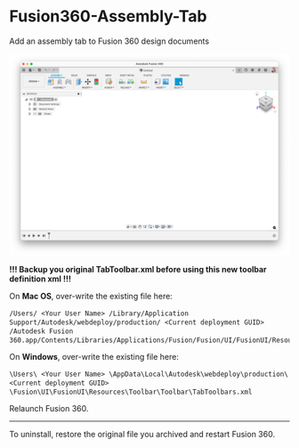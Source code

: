 # Fusion360-Assembly-Tab

Add an assembly tab to Fusion 360 design documents

![Assembly  tab preview](./assets/asm-tab.png)

**!!! Backup you original TabToolbar.xml before using this new toolbar definition xml !!!**

On **Mac OS**, over-write the existing file here:

    /Users/ <Your User Name> /Library/Application Support/Autodesk/webdeploy/production/ <Current deployment GUID> /Autodesk Fusion 360.app/Contents/Libraries/Applications/Fusion/Fusion/UI/FusionUI/Resources/Toolbar/TabToolbars.xml`

On **Windows**, over-write the existing file here:

    \Users\ <Your User Name> \AppData\Local\Autodesk\webdeploy\production\ <Current deployment GUID> \Fusion\UI\FusionUI\Resources\Toolbar\Toolbar\TabToolbars.xml

Relaunch Fusion 360.

---

To uninstall, restore the original file you archived and restart Fusion 360.
